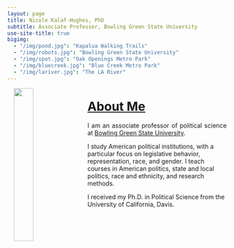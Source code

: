 ```yaml
---
layout: page
title: Nicole Kalaf-Hughes, PhD
subtitle: Associate Professor, Bowling Green State University
use-site-title: true
bigimg:
  - "/img/pond.jpg": "Kapalua Walking Trails"
  - "/img/robots.jpg": "Bowling Green State University"
  - "/img/spot.jpg": "Oak Openings Metro Park"
  - "/img/bluecreek.jpg": "Blue Creek Metro Park"
  - "/img/lariver.jpg": "The LA River"
---
```



<p><img align="left" style="padding: 0 15px; width: 30%; height: 30%" src="img/ducks.jpg"></p>
<p style="margin-top: 20px;"> </p>

# [About Me](https://www.joshuaboston.com/cv/)

<p align="justify">I am an associate professor of political science at <a href="https://www.bgsu.edu/arts-and-sciences/political-science.html" target="_blank">Bowling Green State University</a>. 
  
  I study American political institutions, with a particular focus on legislative behavior, representation, race, and gender. I teach courses in American politics, state and local politics, race and ethnicity, and research methods. 
  
  I received my Ph.D. in Political Science from the University of California, Davis.</p>



